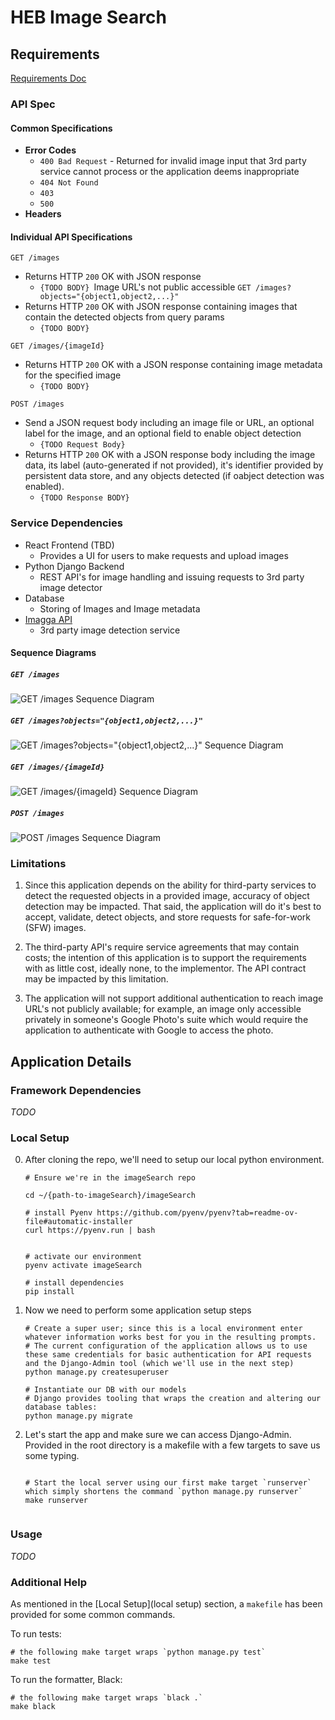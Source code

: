 # HEB Image Search

## Requirements

[Requirements Doc](./documentation-artifacts/ES-BackendSoftwareEngineerCodingExercise-250722-1431.pdf)

### API Spec

#### Common Specifications

- **Error Codes**
  - `400 Bad Request` - Returned for invalid image input that 3rd party service cannot process or the application deems inappropriate
  - `404 Not Found`
  - `403`
  - `500`
- **Headers**

#### Individual API Specifications

`GET /images`

- Returns HTTP `200` OK with JSON response
  - `{TODO BODY}
`Image URL's not public accessible
    `GET /images?objects="{object1,object2,...}"`
- Returns HTTP `200` OK with JSON response containing images that contain the detected objects from query params
  - `{TODO BODY}`

`GET /images/{imageId}`

- Returns HTTP `200` OK with a JSON response containing image metadata for the specified image
  - `{TODO BODY}`

`POST /images`

- Send a JSON request body including an image file or URL, an optional label for the image, and an optional field to enable object detection
  - `{TODO Request Body}`
- Returns HTTP `200` OK with a JSON response body including the image data, its label (auto-generated if not provided), it's identifier provided by persistent data store, and any objects detected (if oabject detection was enabled).
  - `{TODO Response BODY}`

### Service Dependencies

- React Frontend (TBD)
  - Provides a UI for users to make requests and upload images
- Python Django Backend
  - REST API's for image handling and issuing requests to 3rd party image detector
- Database
  - Storing of Images and Image metadata
- [Imagga API](https://docs.imagga.com/#tags)
  - 3rd party image detection service

#### Sequence Diagrams

##### `GET /images`

![`GET /images` Sequence Diagram](./documentation-artifacts/GET-images.png)

##### `GET /images?objects="{object1,object2,...}"`

![`GET /images?objects="{object1,object2,...}"` Sequence Diagram](./documentation-artifacts/GET-images-by-objects.png)

##### `GET /images/{imageId}`

![`GET /images/{imageId}` Sequence Diagram](./documentation-artifacts/GET-image-by-id.png)

##### `POST /images`

![`POST /images` Sequence Diagram](./documentation-artifacts/POST-images.png)

### Limitations

1. Since this application depends on the ability for third-party services to detect the requested objects in a provided image, accuracy of object detection may be impacted. That said, the application will do it's best to accept, validate, detect objects, and store requests for safe-for-work (SFW) images.

2. The third-party API's require service agreements that may contain costs; the intention of this application is to support the requirements with as little cost, ideally none, to the implementor. The API contract may be impacted by this limitation.

3. The application will not support additional authentication to reach image URL's not publicly available; for example, an image only accessible privately in someone's Google Photo's suite which would require the application to authenticate with Google to access the photo.

## Application Details

### Framework Dependencies

_TODO_

### Local Setup

0.  After cloning the repo, we'll need to setup our local python environment.

    ```
    # Ensure we're in the imageSearch repo

    cd ~/{path-to-imageSearch}/imageSearch

    # install Pyenv https://github.com/pyenv/pyenv?tab=readme-ov-file#automatic-installer
    curl https://pyenv.run | bash


    # activate our environment
    pyenv activate imageSearch

    # install dependencies
    pip install

    ```

1.  Now we need to perform some application setup steps

    ```
    # Create a super user; since this is a local environment enter whatever information works best for you in the resulting prompts.
    # The current configuration of the application allows us to use these same credentials for basic authentication for API requests and the Django-Admin tool (which we'll use in the next step)
    python manage.py createsuperuser

    # Instantiate our DB with our models
    # Django provides tooling that wraps the creation and altering our database tables:
    python manage.py migrate

    ```

2.  Let's start the app and make sure we can access Django-Admin. Provided in the root directory is a makefile with a few targets to save us some typing.

    ```

    # Start the local server using our first make target `runserver` which simply shortens the command `python manage.py runserver`
    make runserver


    ```

### Usage

_TODO_

### Additional Help

As mentioned in the [Local Setup](local setup) section, a `makefile` has been provided for some common commands.

To run tests:

```
# the following make target wraps `python manage.py test`
make test
```

To run the formatter, Black:

```
# the following make target wraps `black .`
make black
```
